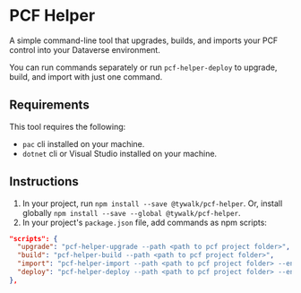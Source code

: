 # PCF Helper

A simple command-line tool that upgrades, builds, and imports your PCF control into your Dataverse environment.

You can run commands separately or run `pcf-helper-deploy` to upgrade, build, and import with just one command.

## Requirements

This tool requires the following:

* `pac` cli installed on your machine.
* `dotnet` cli or Visual Studio installed on your machine.

## Instructions

1. In your project, run `npm install --save @tywalk/pcf-helper`. Or, install globally `npm install --save --global @tywalk/pcf-helper`.
2. In your project's `package.json` file, add commands as npm scripts:

```json
"scripts": {
  "upgrade": "pcf-helper-upgrade --path <path to pcf project folder>",
  "build": "pcf-helper-build --path <path to pcf project folder>",
  "import": "pcf-helper-import --path <path to pcf project folder> --environment <environment guid or url>",
  "deploy": "pcf-helper-deploy --path <path to pcf project folder> --environment <environment guid or url>"
},
```
